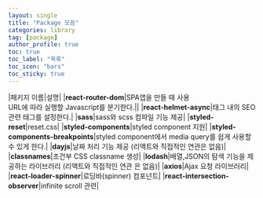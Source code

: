 ```yaml
---
layout: single
title: "Package 모음"
categories: library
tag: [package]
author_profile: true
toc: true
toc_label: "목록"
toc_icon: "bars"
toc_sticky: true
---
```


|패키지 이름|설명|
|**react-router-dom**|SPA앱을 만들 때 사용<br> URL에 따라 실행할 Javascript를 분기한다.||
|**react-helmet-async**|<head>태그  내의 SEO관련  태그를  설정한다.|
|**sass**|sass와 scss 컴파일  기능  제공|
|**styled-reset**|reset.css|
|**styled-components**|styled component 지원|
|**styled-components-breakpoints**|styled component에서 media query를  쉽게  사용할  수  있게  한다.|
|**dayjs**|날짜  처리  기능  제공 (리액트와  직접적인  연관은  없음)|
|**classnames**|조건부 CSS classname 생성|
|**lodash**|배열,JSON의  탐색  기능을  제공하는  라이브러리 (리액트와  직접적인  연관 은  없음)|
|**axios**|Ajax 요청  라이브러리|
|**react-loader-spinner**|로딩바(spinner) 컴포넌트|
|**react-intersection-observer**|infinite scroll 관련|
